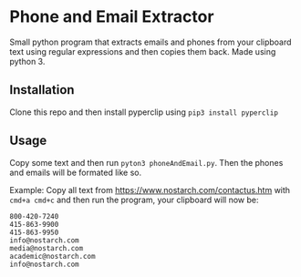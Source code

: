 # Phone and Email Extractor

Small python program that extracts emails and phones from your clipboard text using regular expressions and then copies them back. Made using python 3.

## Installation
Clone this repo and then install pyperclip using `pip3 install pyperclip`

## Usage
Copy some text and then run `pyton3 phoneAndEmail.py`. Then the phones and emails will be formated like so.

Example:
Copy all text from https://www.nostarch.com/contactus.htm with `cmd+a cmd+c` and then run the program, your clipboard will now be:
```
800-420-7240
415-863-9900
415-863-9950
info@nostarch.com
media@nostarch.com
academic@nostarch.com
info@nostarch.com
```
